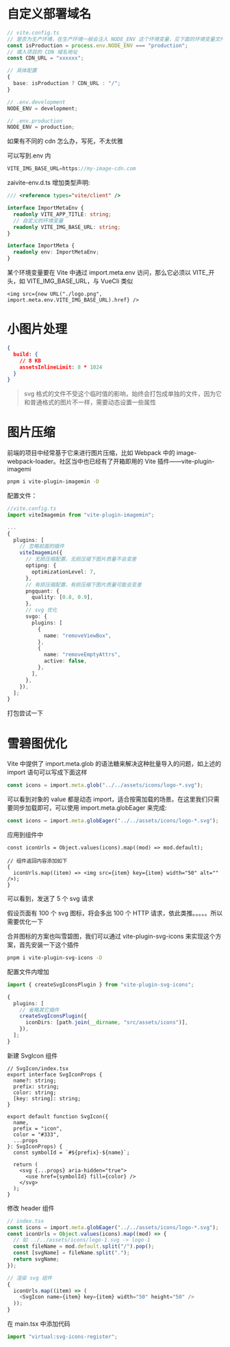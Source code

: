 # 自定义部署域名

```ts
// vite.config.ts
// 是否为生产环境，在生产环境一般会注入 NODE_ENV 这个环境变量，见下面的环境变量文件配置
const isProduction = process.env.NODE_ENV === "production";
// 填入项目的 CDN 域名地址
const CDN_URL = "xxxxxx";

// 具体配置
{
  base: isProduction ? CDN_URL : "/";
}

// .env.development
NODE_ENV = development;

// .env.production
NODE_ENV = production;
```

如果有不同的 cdn 怎么办，写死，不太优雅

可以写到.env 内

```ts
VITE_IMG_BASE_URL=https://my-image-cdn.com
```

zaivite-env.d.ts 增加类型声明:

```ts
/// <reference types="vite/client" />

interface ImportMetaEnv {
  readonly VITE_APP_TITLE: string;
  // 自定义的环境变量
  readonly VITE_IMG_BASE_URL: string;
}

interface ImportMeta {
  readonly env: ImportMetaEnv;
}
```

某个环境变量要在 Vite 中通过 import.meta.env 访问，那么它必须以 VITE\_开头，如 VITE_IMG_BASE_URL，与 VueCli 类似

```tsx
<img src={new URL("./logo.png", import.meta.env.VITE_IMG_BASE_URL).href} />
```

# 小图片处理

```json
{
  build: {
    // 8 KB
    assetsInlineLimit: 8 * 1024
  }
}
```

> svg 格式的文件不受这个临时值的影响，始终会打包成单独的文件，因为它和普通格式的图片不一样，需要动态设置一些属性

# 图片压缩

前端的项目中经常基于它来进行图片压缩，比如 Webpack 中的 image-webpack-loader。社区当中也已经有了开箱即用的 Vite 插件——vite-plugin-imagemi

```bash
pnpm i vite-plugin-imagemin -D
```

配置文件：

```ts
//vite.config.ts
import viteImagemin from "vite-plugin-imagemin";

...
{
  plugins: [
    // 忽略前面的插件
    viteImagemin({
      // 无损压缩配置，无损压缩下图片质量不会变差
      optipng: {
        optimizationLevel: 7,
      },
      // 有损压缩配置，有损压缩下图片质量可能会变差
      pngquant: {
        quality: [0.8, 0.9],
      },
      // svg 优化
      svgo: {
        plugins: [
          {
            name: "removeViewBox",
          },
          {
            name: "removeEmptyAttrs",
            active: false,
          },
        ],
      },
    }),
  ];
}
```

打包尝试一下

# 雪碧图优化

Vite 中提供了 import.meta.glob 的语法糖来解决这种批量导入的问题，如上述的 import 语句可以写成下面这样

```ts
const icons = import.meta.glob("../../assets/icons/logo-*.svg");
```

可以看到对象的 value 都是动态 import，适合按需加载的场景。在这里我们只需要同步加载即可，可以使用 import.meta.globEager 来完成:

```ts
const icons = import.meta.globEager("../../assets/icons/logo-*.svg");
```

应用到组件中

```tsx
const iconUrls = Object.values(icons).map((mod) => mod.default);

// 组件返回内容添加如下
{
  iconUrls.map((item) => <img src={item} key={item} width="50" alt="" />);
}
```

可以看到，发送了 5 个 svg 请求

假设页面有 100 个 svg 图标，将会多出 100 个 HTTP 请求，依此类推。。。。。所以需要优化一下

合并图标的方案也叫雪碧图，我们可以通过 vite-plugin-svg-icons 来实现这个方案，首先安装一下这个插件

```bash
pnpm i vite-plugin-svg-icons -D
```

配置文件内增加

```ts
import { createSvgIconsPlugin } from "vite-plugin-svg-icons";

{
  plugins: [
    // 省略其它插件
    createSvgIconsPlugin({
      iconDirs: [path.join(__dirname, "src/assets/icons")],
    }),
  ];
}
```

新建 SvgIcon 组件

```tsx
// SvgIcon/index.tsx
export interface SvgIconProps {
  name?: string;
  prefix: string;
  color: string;
  [key: string]: string;
}

export default function SvgIcon({
  name,
  prefix = "icon",
  color = "#333",
  ...props
}: SvgIconProps) {
  const symbolId = `#${prefix}-${name}`;

  return (
    <svg {...props} aria-hidden="true">
      <use href={symbolId} fill={color} />
    </svg>
  );
}
```

修改 header 组件

```ts
// index.tsx
const icons = import.meta.globEager("../../assets/icons/logo-*.svg");
const iconUrls = Object.values(icons).map((mod) => {
  // 如 ../../assets/icons/logo-1.svg -> logo-1
  const fileName = mod.default.split("/").pop();
  const [svgName] = fileName.split(".");
  return svgName;
});

// 渲染 svg 组件
{
  iconUrls.map((item) => (
    <SvgIcon name={item} key={item} width="50" height="50" />
  ));
}
```

在 main.tsx 中添加代码

```ts
import "virtual:svg-icons-register";
```
